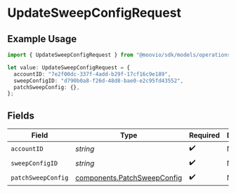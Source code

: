 # UpdateSweepConfigRequest

## Example Usage

```typescript
import { UpdateSweepConfigRequest } from "@moovio/sdk/models/operations";

let value: UpdateSweepConfigRequest = {
  accountID: "7e2f00dc-337f-4add-b29f-17cf16c9e189",
  sweepConfigID: "d790b0a8-f26d-48d8-bae0-e2c95fd43552",
  patchSweepConfig: {},
};
```

## Fields

| Field                                                                      | Type                                                                       | Required                                                                   | Description                                                                |
| -------------------------------------------------------------------------- | -------------------------------------------------------------------------- | -------------------------------------------------------------------------- | -------------------------------------------------------------------------- |
| `accountID`                                                                | *string*                                                                   | :heavy_check_mark:                                                         | N/A                                                                        |
| `sweepConfigID`                                                            | *string*                                                                   | :heavy_check_mark:                                                         | N/A                                                                        |
| `patchSweepConfig`                                                         | [components.PatchSweepConfig](../../models/components/patchsweepconfig.md) | :heavy_check_mark:                                                         | N/A                                                                        |